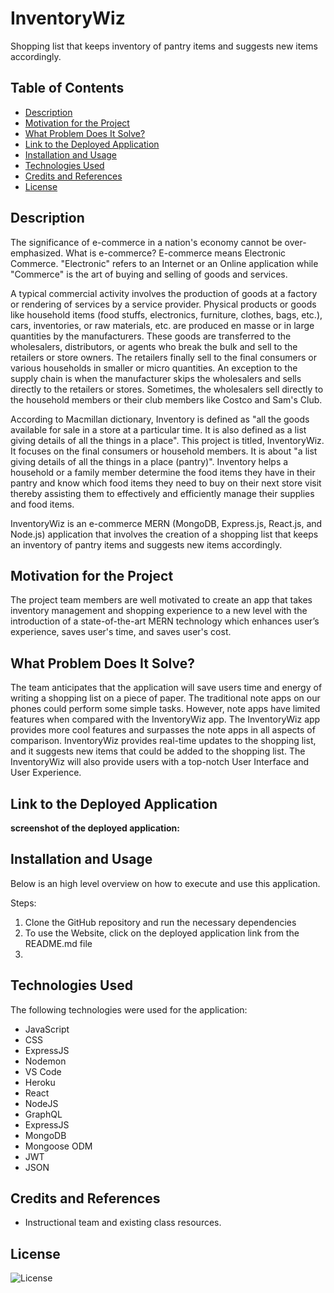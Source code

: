 # InventoryWiz
Shopping list that keeps inventory of pantry items and suggests new items accordingly.

 
## Table of Contents

- [Description](#description)
- [Motivation for the Project](#motivation-for-the-project)
- [What Problem Does It Solve?](#what-problem-does-it-solve)
- [Link to the Deployed Application](#link-to-the-deployed-application)
- [Installation and Usage](#installation-and-usage)
- [Technologies Used](#technologies-used)
- [Credits and References](#credits-and-references)
- [License](#license)

## Description

The significance of e-commerce in a nation's economy cannot be over-emphasized. What is e-commerce? E-commerce means Electronic Commerce. "Electronic" refers to an Internet or an Online application while "Commerce" is the art of buying and selling of goods and services.

A typical commercial activity involves the production of goods at a factory or rendering of services by a service provider. Physical products or goods like household items (food stuffs, electronics, furniture, clothes, bags, etc.), cars, inventories, or raw materials, etc. are produced en masse or in large quantities by the manufacturers. These goods are transferred to the wholesalers, distributors, or agents who break the bulk and sell to the retailers or store owners. The retailers finally sell to the final consumers or various households in smaller or micro quantities. An exception to the supply chain is when the manufacturer skips the wholesalers and sells directly to the retailers or stores. Sometimes, the wholesalers sell directly to the household members or their club members like Costco and Sam's Club. 

According to Macmillan dictionary, Inventory is defined as "all the goods available for sale in a store at a particular time. It is also defined as a list giving details of all the things in a place". This project is titled, InventoryWiz. It focuses on the final consumers or household members. It is about "a list giving details of all the things in a place (pantry)". Inventory helps a household or a family member determine the food items they have in their pantry and know which food items they need to buy on their next store visit thereby assisting them to effectively and efficiently manage their supplies and food items.

InventoryWiz is an e-commerce MERN (MongoDB, Express.js, React.js, and Node.js) application that involves the creation of a shopping list that keeps an inventory of pantry items and suggests new items accordingly.


## Motivation for the Project

The project team members are well motivated to create an app that takes inventory management and shopping experience to a new level with the introduction of a state-of-the-art MERN technology which enhances user’s experience, saves user's time, and saves user's cost.

## What Problem Does It Solve?

The team anticipates that the application will save users time and energy of writing a shopping list on a piece of paper. The traditional note apps on our phones could perform some simple tasks. However, note apps have limited features when compared with the InventoryWiz app. The InventoryWiz app provides more cool features and surpasses the note apps in all aspects of comparison. InventoryWiz provides real-time updates to the shopping list, and it suggests new items that could be added to the shopping list.
The InventoryWiz will also provide users with a top-notch User Interface and User Experience.



## Link to the Deployed Application



**screenshot of the deployed application:** 




## Installation and Usage

Below is an high level overview on how to execute and use this application.

Steps:
1. Clone the GitHub repository and run the necessary dependencies
2. To use the Website, click on the deployed application link from the README.md file 	
3. 
       	
## Technologies Used
The following technologies were used for the application:
- JavaScript
- CSS
- ExpressJS
- Nodemon
- VS Code
- Heroku
- React
- NodeJS
- GraphQL
- ExpressJS
- MongoDB
- Mongoose ODM
- JWT
- JSON

## Credits and References

- Instructional team and existing class resources.


  
## License

![License](https://img.shields.io/badge/License-MIT-9cf.svg)
